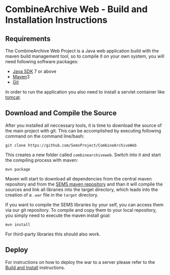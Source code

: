 CombineArchive Web - Build and Installation Instructions 
==========================================================

Requirements 
-------------

The CombineArchive Web Project is a Java web application build with the maven build management tool, so to compile it on your own system, you will need following software packages:

* [Java SDK](http://www.oracle.com/technetwork/java/javase/downloads/index.html) 7 or above
* [Maven](http://maven.apache.org/)3
* [Git](http://git-scm.com/)

In order to run the application you also need to install a servlet container like [tomcat](http://tomcat.apache.org/).

Download and Compile the Source 
--------------------------------

After you installed all neccessary tools, it is time to download the source of the main project with git. This can be accomplished by executing following command on the command line/bash:

```
git clone https://github.com/SemsProject/CombineArchiveWeb
```

This creates a new folder called `combinearchiveweb`. Switch into it and start the compiling process with maven:

```
mvn package
```

Maven will start to download all dependencies from the central maven repository and from the [SEMS maven repository](https://sems.uni-rostock.de/2013/10/maven-repository/) and than it will compile the sources and link all libraries into the target directory, which leads into the creation of a `.war` file in the `target` directory.

If you want to compile the SEMS libraries by your self, you can access them via our git repository. To compile and copy them to your local repository, you simply need to execute the maven install goal:

```
mvn install
```

For third-party libraries this should also work.

Deploy 
-------

For instructions on how to deploy the war to a server please refer to the [Build and Install](BuildAndInstall#deploy-the-binary) instructions.

